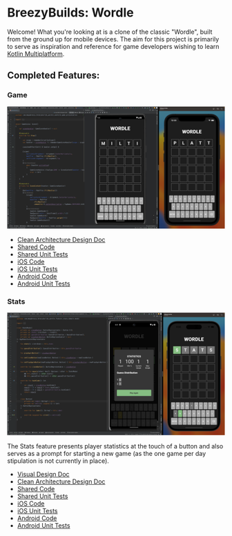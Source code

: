 # BreezyBuilds: Wordle

Welcome! What you're looking at is a clone of the classic "Wordle", built from the ground up for mobile devices. 
The aim for this project is primarily to serve as inspiration and reference for game developers wishing to learn [Kotlin Multiplatform](https://kotlinlang.org/docs/multiplatform.html).

## Completed Features:

### Game

![BreezyBuilds Wordle Cover Image](breezybuildswordle_cover.png)

* [Clean Architecture Design Doc](https://www.figma.com/file/MGS6fPuVWmYU5GG0uXIOFH/KMM-by-Example%3A-Wordle-(Clean-Architecture)?node-id=107-1879&t=W1HDPcoXkeuzVBys-4)
* [Shared Code](https://github.com/breezybuildsagame/breezybuilds-wordle/tree/main/shared/src/commonMain/kotlin/com/megabreezy/breezybuilds_wordle/feature/game)
* [Shared Unit Tests](https://github.com/breezybuildsagame/breezybuilds-wordle/tree/main/shared/src/commonTest/kotlin/com/megabreezy/breezybuilds_wordle/feature/game)
* [iOS Code](https://github.com/breezybuildsagame/breezybuilds-wordle/tree/main/iosApp/iosApp/feature_game/presentation)
* [iOS Unit Tests](https://github.com/breezybuildsagame/breezybuilds-wordle/tree/main/iosApp/iosAppTests/feature_game/presentation)
* [Android Code](https://github.com/breezybuildsagame/breezybuilds-wordle/tree/main/androidApp/src/main/java/com/megabreezy/breezybuilds_wordle/android/game)
* [Android Unit Tests](https://github.com/breezybuildsagame/breezybuilds-wordle/tree/main/androidApp/src/androidTest/java/com/megabreezy/breezybuilds_wordle/game/presentation)

### Stats

![BreezyBuilds Wordle Stats Screenshot](breezybuildswordle_stats_screen.png)

The Stats feature presents player statistics at the touch of a button and also serves as a prompt for starting a new game (as the one game per day stipulation is not currently in place).

* [Visual Design Doc](https://www.figma.com/file/zQEo2VR54levonpi5pTd1v/Wordle?node-id=18%3A366&t=J7s3sjvHTIxL951t-1)
* [Clean Architecture Design Doc](https://www.figma.com/file/MGS6fPuVWmYU5GG0uXIOFH/KMM-by-Example%3A-Wordle-(Clean-Architecture)?node-id=509-2813&t=YkGn25ZxF1OavK9V-4)
* [Shared Code](https://github.com/breezybuildsagame/breezybuilds-wordle/tree/main/shared/src/commonMain/kotlin/com/megabreezy/breezybuilds_wordle/feature/stats)
* [Shared Unit Tests](https://github.com/breezybuildsagame/breezybuilds-wordle/tree/main/shared/src/commonTest/kotlin/com/megabreezy/breezybuilds_wordle/feature/stats)
* [iOS Code](https://github.com/breezybuildsagame/breezybuilds-wordle/tree/main/iosApp/iosApp/feature_stats)
* [iOS Unit Tests](https://github.com/breezybuildsagame/breezybuilds-wordle/tree/main/iosApp/iosAppTests/feature_stats)
* [Android Code](https://github.com/breezybuildsagame/breezybuilds-wordle/tree/main/androidApp/src/main/java/com/megabreezy/breezybuilds_wordle/android/stats)
* [Android Unit Tests](https://github.com/breezybuildsagame/breezybuilds-wordle/tree/main/androidApp/src/androidTest/java/com/megabreezy/breezybuilds_wordle/stats)
